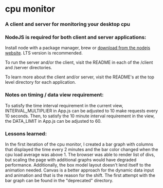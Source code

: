 # cpu monitor

### A client and server for monitoring your desktop cpu

### NodeJS is required for both client and server applications:

Install node with a package manager, brew or [download from the nodejs website](https://nodejs.org/en/download/). LTS version is recommended.

To run the server and/or the client, visit the README in each of the /client and /server directories.

To learn more about the client and/or server, visit the README's at the top level directory for each application.

### Notes on timing / data view requirement:

To satisfy the time interval requirement in the current view, INTERVAL_MULTIPLIER in App.js can be adjusted to 10 make requests every 10 seconds. Then, to satisfy the 10 minute interval requirement in the view, the DATA_LIMIT in App.js can be adjusted to 60.

### Lessons learned:

In the first iteration of the cpu monitor, I created a bar graph with columns that displayed the time every 2 minutes and the bar color changed when the cpu load average was above 1. The browser was able to render list of divs, but scaling the page with additional graphs would have degraded performance. Additionally, the box model layout doesn't lend itself to the animation needed. Canvas is a better approach for the dynamic data input and animation and that is the reason for the shift. The first attempt with the bar graph can be found in the "deprecated" directory.